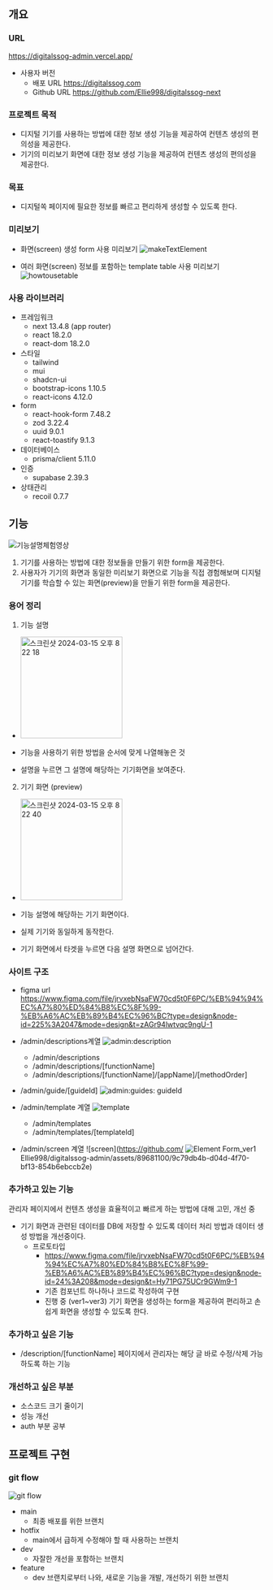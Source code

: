 ## 개요
### URL 
https://digitalssog-admin.vercel.app/
- 사용자 버전
    -  배포 URL
      https://digitalssog.com
    - Github URL
      https://github.com/Ellie998/digitalssog-next

### 프로젝트 목적

- 디지털 기기를 사용하는 방법에 대한 정보 생성 기능을 제공하여 컨텐츠 생성의 편의성을 제공한다.
- 기기의 미리보기 화면에 대한 정보 생성 기능을 제공하여 컨텐츠 생성의 편의성을 제공한다.

### 목표

- 디지털쏙 페이지에 필요한 정보를 빠르고 편리하게 생성할 수 있도록 한다.
### 미리보기
- 화면(screen) 생성 form 사용 미리보기
     ![makeTextElement](https://github.com/Ellie998/digitalssog-admin/assets/89681100/1338e410-659a-4165-8437-14b29a33df50)

- 여러 화면(screen) 정보를 포함하는 template table 사용 미리보기
  ![howtousetable](https://github.com/Ellie998/digitalssog-admin/assets/89681100/3b9b702b-982c-401a-acef-53c857dd8909)
    

### 사용 라이브러리

- 프레임워크
  - next 13.4.8 (app router)
  - react 18.2.0
  - react-dom 18.2.0
- 스타일
  - tailwind
  - mui
  - shadcn-ui
  - bootstrap-icons 1.10.5
  - react-icons 4.12.0
- form
  - react-hook-form 7.48.2
  - zod 3.22.4
  - uuid 9.0.1
  - react-toastify 9.1.3
- 데이터베이스
  - prisma/client 5.11.0
- 인증
  - supabase 2.39.3
- 상태관리
  - recoil 0.7.7

## 기능
![기능설명체험영상](https://github.com/Ellie998/digitalssog-admin/assets/89681100/3bfc40b1-c0ad-4f3d-b2a2-15a459583609)
1. 기기를 사용하는 방법에 대한 정보들을 만들기 위한 form을 제공한다.
2. 사용자가 기기의 화면과 동일한 미리보기 화면으로 기능을 직접 경험해보며 디지털 기기를 학습할 수 있는 화면(preview)을 만들기 위한 form을 제공한다. 

### 용어 정리

1. 기능 설명

  - <img width="200" alt="스크린샷 2024-03-15 오후 8 22 18" src="https://github.com/Ellie998/digitalSSOG-next/assets/89681100/68ff99b1-5036-40f7-b041-0b0a8e931ba7">

  - 기능을 사용하기 위한 방법을 순서에 맞게 나열해놓은 것
  - 설명을 누르면 그 설명에 해당하는 기기화면을 보여준다.

2. 기기 화면 (preview)
  - <img width="200" alt="스크린샷 2024-03-15 오후 8 22 40" src="https://github.com/Ellie998/digitalSSOG-next/assets/89681100/72040163-f919-4164-be37-43b14d6afd88">

  - 기능 설명에 해당하는 기기 화면이다.
  - 실제 기기와 동일하게 동작한다.
  - 기기 화면에서 타겟을 누르면 다음 설명 화면으로 넘어간다.


### 사이트 구조

- figma url
  https://www.figma.com/file/jrvxebNsaFW70cd5t0F6PC/%EB%94%94%EC%A7%80%ED%84%B8%EC%8F%99-%EB%A6%AC%EB%89%B4%EC%96%BC?type=design&node-id=225%3A2047&mode=design&t=zAGr94lwtvqc9ngU-1

- /admin/descriptions계열
  ![admin:description](https://github.com/Ellie998/digitalssog-admin/assets/89681100/b8404cd3-9436-452b-8339-20bff951571a)
  - /admin/descriptions
  - /admin/descriptions/[functionName]
  - /admin/descriptions/[functionName]/[appName]/[methodOrder]

    
- /admin/guide/[guideId]
  ![admin:guides: guideId](https://github.com/Ellie998/digitalssog-admin/assets/89681100/c900b173-c5c9-4ed7-919a-dbf7b4737f68)
  
- /admin/template 계열
  ![template](https://github.com/Ellie998/digitalssog-admin/assets/89681100/1a8f0c21-f1e4-4039-b4a9-3e4d695327c6)  
  - /admin/templates
  - /admin/templates/[templateId]
  
- /admin/screen 계열
  ![screen](https://github.com/
  ![Element Form_ver1](https://github.com/Ellie998/digitalssog-admin/assets/89681100/52c49db8-5176-4cbb-bf94-3a66235c2647)
Ellie998/digitalssog-admin/assets/89681100/9c79db4b-d04d-4f70-bf13-854b6ebccb2e)
  
### 추가하고 있는 기능

관리자 페이지에서 컨텐츠 생성을 효율적이고 빠르게 하는 방법에 대해 고민, 개선 중

- 기기 화면과 관련된 데이터를 DB에 저장할 수 있도록 데이터 처리 방법과 데이터 생성 방법을 개선중이다.
  - 프로토타입
    - https://www.figma.com/file/jrvxebNsaFW70cd5t0F6PC/%EB%94%94%EC%A7%80%ED%84%B8%EC%8F%99-%EB%A6%AC%EB%89%B4%EC%96%BC?type=design&node-id=24%3A208&mode=design&t=Hy71PG75UCr9GWm9-1
    - 기존
      컴포넌트 하나하나 코드로 작성하여 구현
    - 진행 중 (ver1~ver3)
      기기 화면을 생성하는 form을 제공하여 편리하고 손쉽게 화면을 생성할 수 있도록 한다.

### 추가하고 싶은 기능

- /description/[functionName] 페이지에서 관리자는 해당 글 바로 수정/삭제 가능하도록 하는 기능

### 개선하고 싶은 부분

- 소스코드 크기 줄이기
- 성능 개선
- auth 부분 공부

## 프로젝트 구현

### git flow

![git flow](https://github.com/Ellie998/digitalSSOG-next/assets/89681100/a39e8825-8ee2-4142-8eaf-445aa63e088f)

- main
  - 최종 배포를 위한 브랜치
- hotfix
  - main에서 급하게 수정해야 할 때 사용하는 브랜치
- dev
  - 자잘한 개선을 포함하는 브랜치
- feature
  - dev 브랜치로부터 나와, 새로운 기능을 개발, 개선하기 위한 브랜치
